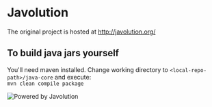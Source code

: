 # Javolution

The original project is hosted at http://javolution.org/


## To build java jars yourself
You'll need maven installed.
Change working directory to `<local-repo-path>/java-core` and execute:<br/>
`mvn clean compile package`

![Powered by Javolution](http://javolution.org/src/site/css/img/javolution.png)
